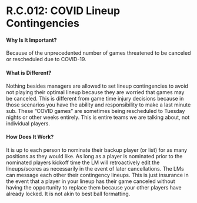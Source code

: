 # R.C.012: COVID Lineup Contingencies

#### Why Is It Important?

Because of the unprecedented number of games threatened to be canceled or rescheduled due to COVID-19.

#### What is Different?

Nothing besides managers are allowed to set lineup contingencies to avoid not playing their optimal lineup because they are worried that games may be canceled. This is different from game time injury decisions because in those scenarios you have the ability and responsibility to make a last minute sub. These “COVID games” are sometimes being rescheduled to Tuesday nights or other weeks entirely. This is entire teams we are talking about, not individual players.

#### How Does It Work?

It is up to each person to nominate their backup player (or list) for as many positions as they would like. As long as a player is nominated prior to the nominated players kickoff time the LM will retroactively edit the lineups/scores as necessarily in the event of later cancellations. The LMs can message each other their contingency lineups. This is just insurance in the event that a player in your lineup has their game canceled without having the opportunity to replace them because your other players have already locked. It is not akin to best ball formatting.
